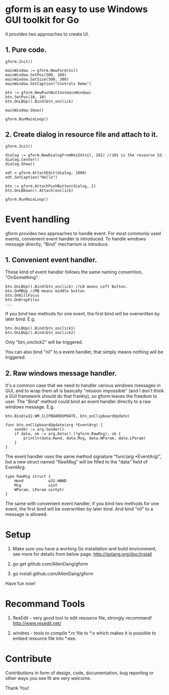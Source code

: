 # gform is an easy to use Windows GUI toolkit for Go
It provides two approaches to create UI.

## 1. Pure code.

    gform.Init()

    mainWindow := gform.NewForm(nil)
    mainWindow.SetPos(300, 100)
    mainWindow.SetSize(500, 300)
    mainWindow.SetCaption("Controls Demo")
    
    btn := gform.NewPushButton(mainWindow)
    btn.SetPos(10, 10)
    btn.OnLBUp().Bind(btn_onclick)
    
    mainWindow.Show()
    
    gform.RunMainLoop()

## 2. Create dialog in resource file and attach to it.

    gform.Init()
    
    dialog := gform.NewDialogFromResId(nil, 101) //101 is the resource Id.
    dialog.Center()
    dialog.Show()
    
    edt = gform.AttachEdit(dialog, 1000)
    edt.SetCaption("Hello")
    
    btn := gform.AttachPushButton(dialog, 2)
    btn.OnLBDown().Attach(onclick)
    
    gform.RunMainLoop()

# Event handling
gform provides two approaches to handle event. For most commonly used events, convenient event handler is introduced. To handle windows message directly, "Bind" mechanism is introduce.

## 1. Convenient event handler.
These kind of event handler follows the same naming convention, "OnSomething".
    
    btn.OnLBUp().Bind(btn_onclick) //LB means Left Button.
    btn.OnMBUp //MB means middle button
    btn.OnKillFocus
    btn.OnDropFiles
    ...

If you bind two methods for one event, the first bind will be overwritten by later bind. E.g.
    
    btn.OnLBUp().Bind(btn_onclick1)
    btn.OnLBUp().Bind(btn_onclick2)

Only "btn_onclick2" will be triggered.

You can also bind "nil" to a event handler, that simply means nothing will be triggered.

## 2. Raw windows message handler.
It's a common case that we need to handler various windows messages in GUI, and to wrap them all is basically "mission impossible" (and I don't think a GUI framework should do that frankly), so gform leaves the freedom to user.
The "Bind" method could bind an event handler directly to a raw windows message. E.g. 

    btn.Bind(w32.WM_CLIPBOARDUPDATE, btn_onClipboardUpdate)

    func btn_onClipboardUpdate(arg *EventArg) {
        sender := arg.Sender()
        if data, ok := arg.Data().(*gform.RawMsg); ok {
            println(data.Hwnd, data.Msg, data.WParam, data.LParam)
        }
    }

The event handler uses the same method signature "func(arg *EventArg)", but a new struct named "RawMsg" will be filled to the "data" field of EventArg.
    
    type RawMsg struct {
        Hwnd           w32.HWND
        Msg            uint
        WParam, LParam uintptr
    } 

The same with convenient event handler, if you bind two methods for one event, the first bind will be overwritten by later bind.
And bind "nil" to a message is allowed.

# Setup

1. Make sure you have a working Go installation and build environment, see more for details from below page.
   http://golang.org/doc/install
   
2. go get github.com/AllenDang/gform

3. go install github.com/AllenDang/gform

Have fun now!

# Recommand Tools

1. ResEdit - very good tool to edit resource file, strongly recommand!
http://www.resedit.net/

2. windres - tools to compile *.rc file to *.o which makes it is possible to embed resource file into *.exe.

# Contribute

Contributions in form of design, code, documentation, bug reporting or other
ways you see fit are very welcome.

Thank You!
